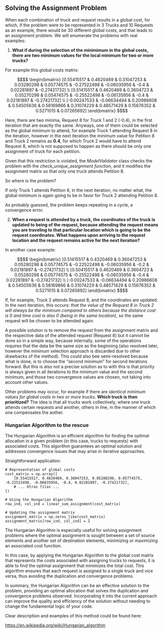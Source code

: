 ## Solving the Assignment Problem

When each combination of truck and request results in a global cost, for which, if the problem were to be represented in
3 Trucks and 10 Requests as an example, there would be 30 different global costs, and that leads to an assignment problem. 
We will enumerate the problems with real examples:

1) **What if during the selection of the minimimum in the global costs, there are two minimum values for the local minimum for two or more trucks?**

For example this global costs matrix:

```math
$$  \begin{bmatrix}
    [0.55415517 & 0.4620469 & 0.31047253 & 0.03280298 & 0.05774575 & -0.27522498 & -0.06035956 & -0.4 & 0.02281897 & -0.27421732] \\
    [0.51415517 & 0.4620469 & 0.3604723 & 0.05270298 & 0.05474575 & -0.25522498 & -0.06135956 & -0.4 & 0.02181897 & -0.27421732] \\
    [-0.00247533 & -0.06634494 & 0.20986608 & 0.54505636 & 0.58169866 & 0.31074229 & 0.48571429 & 0.15676352 & 0.5271015 & 0.07265692] 
    \end{bmatrix} $$
```

Here, there are two minima, Request 8 for Truck 1 and 2 (-0.4), in the first iteration that are exactly the same. 
Anyways, one of them could be selected as the global minimum to attend, for example Truck 1 attending Request 8 in
the iteration, however in the next iteration the minimum value for Petition 8 and Truck 2 remains as **0.4**, for which
Truck 2 would have to attend Request 8, which is not supposed to happen as there should be only one assignment of truck
for each petition.

Given that this restriction is violated, the *ModelValidator* class checks the problem with the *check_unique_assignment function*,
and it modifies the assignment matrix so that only one truck attends Petition 8. 

So where is the problem?

If only Truck 1 attends Petition 8, in the next iteration, no matter what, the global minimum is again going to be in 
favor for Truck 2 attending Petition 8. 

As probably guessed, the problem keeps repeating in a cycle, a convergence error.

2) **When a request is attended by a truck, the coordinates of the truck is updated to being of the request, because attending the request means you are
traveling to that particular location which is going to be the request coordinates. What happens upon arriving to the request location and the request remains active for the next iteration?**

In another case example:

```math
$$  \begin{bmatrix}
    [0.51415517 & 0.4320469 & 0.36047253 & 0.05280298 & 0.05774575 & -0.22522498 & -0.06035956 & -0.2 & 0.02181897 & -0.27421732] \\
    [0.50415517 & 0.4620469 & 0.3604723 & 0.05280298 & 0.05774575 & -0.25522498 & -0.06035956 & -0.4 & 0.02281897 & -0.27421732] \\
    [-0.00247533 & -0.06634494 & 0.20986608 & 0.54505636 & 0.58169866 & 0.31074229 & 0.48571429 & 0.15676352 & 0.5271015 & 0.07265692] 
    \end{bmatrix} $$
```

If, for example, Truck 2 attends Request 8, and the coordinates are updated. In the next iteration, this occurs:
_that the value of the Request 8 in Truck 2 will always be the minimum compared to others because the distance cost
is 0 and time cost is also 0 (being in the same location)_, so the same request will be chosen to be attended again.


A possible solution is to remove the request from the assignment matrix and the
respective data of the attended request (Request 8) but it cannot be done so in a simple way, because internally, some of the operations
requires that the data be the same size as the beginning (also resolved later, however the minimum selection approach is discarded due to other drawbacks of the method). This could also bee semi-resolved because
what is done, is to choose the "second minimum" for second iterations forward. But this is also not a precise solution as to with this is that priority is always given in all iterations 
to the minimum value and the second minimum, and those two convergence values ​​are chosen, not taking into account other values.

Other problems may occur, for example if there are _identical minimum values for global costs in two or more trucks_. 
**Which truck is then prioritized?** The idea is that all trucks work collectively, where one truck attends certain requests and another, others in line, in the manner of which one compensates the aother.

### Hungarian Algorithm to the rescue

The Hungarian Algorithm is an efficient algorithm for finding the optimal allocation in a given problem (in this case, trucks to requests) with associated costs. 
This algorithm guarantees an optimal solution and addresses convergence issues that may arise in iterative approaches.

Straightforward application:

```
# Representation of global costs 
cost_matrix = np.array([
    [0.55415517, 0.4620469, 0.36047253, 0.05280298, 0.05774575, -0.22522498, -0.06035956, -0.4, 0.02281897, -0.27421732],
    # ... Otras filas ...
])

# Using the Hungarian Algorithm
row_ind, col_ind = linear_sum_assignment(cost_matrix)

# Updating the assignment matrix
assignment_matrix = np.zeros_like(cost_matrix)
assignment_matrix[row_ind, col_ind] = 1
```

The Hungarian Algorithm is especially useful for solving assignment problems where the optimal assignment is sought between a set of source elements and another set of 
destination elements, minimizing or maximizing an associated cost function.

In this case, by applying the Hungarian Algorithm to the global cost matrix that represents the costs associated with assigning trucks to requests, 
it is able to find the optimal assignment that minimizes the total cost. This algorithm ensures that each request is assigned to a single truck and vice versa, 
thus avoiding the duplication and convergence problems.

In summary, the Hungarian Algorithm can be an effective solution to the problem, providing an optimal allocation that solves the duplication and convergence problems observed. 
Incorporating it into the current approach can improve the quality and efficiency of the solution without needing to change the fundamental logic of your code.

Clear description and examples of this method could be found here:

https://en.wikipedia.org/wiki/Hungarian_algorithm


